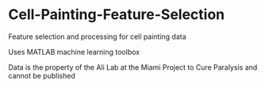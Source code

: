 # Cell-Painting-Feature-Selection
Feature selection and processing for cell painting data

Uses MATLAB machine learning toolbox

Data is the property of the Ali Lab at the Miami Project to Cure Paralysis and cannot be published
